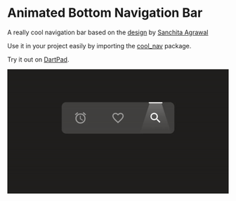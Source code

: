 # Animated Bottom Navigation Bar

A really cool navigation bar based on the
[design](https://www.behance.net/gallery/94842819/Animated-Tab-Bar) by
[Sanchita Agrawal](https://www.linkedin.com/in/sanchita-agrawal-829a5612b) 

Use it in your project easily by importing the [cool_nav](https://pub.dev/packages/cool_nav) package.

Try it out on [DartPad](https://dartpad.dev/cdca9ab15afed0a768906ec9ab4d71a0).

![demo](demo.gif)
